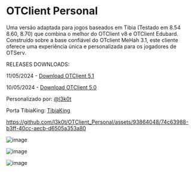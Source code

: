# OTClient Personal
Uma versão adaptada para jogos baseados em Tibia (Testado em 8.54 8.60, 8.70) que combina o melhor do OTClient v8 e OTClient Edubard. Construído sobre a base confiável do OTclient MeHah 3.1, este cliente oferece uma experiência única e personalizada para os jogadores de OTServ.



RELEASES DOWNLOADS:


11/05/2024 - [Download OTClient 5.1](https://github.com/l3k0t/OTClient_Personal/releases/tag/otclient_5.1)

10/05/2024 - [Download OTClient 5.0](https://github.com/l3k0t/OTClient_Personal/releases/tag/otclient_5.0)



Personalizado por: [@l3k0t](https://tibiaking.com/profile/76262-l3k0t/)

Porta TibiaKing: [TibiaKing](https://tibiaking.com/)

https://github.com/l3k0t/OTClient_Personal/assets/93864048/74c63988-b3ff-40cc-aecb-d6505a353a80


![image](https://github.com/l3k0t/OTClient_Personal/assets/93864048/2b22eecd-debd-4644-9fd8-0a3987af0f68)


![image](https://github.com/l3k0t/OTClient_Personal/assets/93864048/51c6ec70-1201-4eda-9b87-24f83bdf265f)


![image](https://github.com/l3k0t/OTClient_Personal/assets/93864048/a714c3e6-3262-4188-9acb-16867556ff3e)

